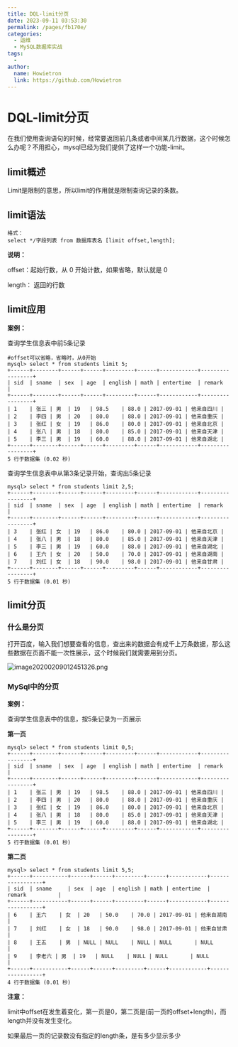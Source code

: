 ```yaml
---
title: DQL-limit分页
date: 2023-09-11 03:53:30
permalink: /pages/fb170e/
categories:
  - 运维
  - MySQL数据库实战
tags:
  - 
author: 
  name: Howietron
  link: https://github.com/Howietron
---
```

# DQL-limit分页

在我们使用查询语句的时候，经常要返回前几条或者中间某几行数据，这个时候怎么办呢？不用担心，mysql已经为我们提供了这样一个功能-limit。

## limit概述

Limit是限制的意思，所以limit的作用就是限制查询记录的条数。

## limit语法

```mysql
格式：
select */字段列表 from 数据库表名 [limit offset,length];
```

**说明：**

offset：起始行数，从 0 开始计数，如果省略，默认就是 0

length： 返回的行数

## limit应用

**案例：**

查询学生信息表中前5条记录

```mysql
#offset可以省略，省略时，从0开始
mysql> select * from students limit 5;
+------+--------+------+------+---------+------+------------+-----------------+
| sid  | sname  | sex  | age  | english | math | entertime  | remark          |
+------+--------+------+------+---------+------+------------+-----------------+
| 1    | 张三 | 男  | 19   | 98.5    | 88.0 | 2017-09-01 | 他来自四川 |
| 2    | 李四 | 男  | 20   | 80.0    | 88.0 | 2017-09-01 | 他来自重庆 |
| 3    | 张红 | 女  | 19   | 86.0    | 80.0 | 2017-09-01 | 他来自北京 |
| 4    | 张八 | 男  | 18   | 80.0    | 85.0 | 2017-09-01 | 他来自天津 |
| 5    | 李三 | 男  | 19   | 60.0    | 88.0 | 2017-09-01 | 他来自湖北 |
+------+--------+------+------+---------+------+------------+-----------------+
5 行于数据集 (0.02 秒)
```

查询学生信息表中从第3条记录开始，查询出5条记录

```mysql
mysql> select * from students limit 2,5;
+------+--------+------+------+---------+------+------------+-----------------+
| sid  | sname  | sex  | age  | english | math | entertime  | remark          |
+------+--------+------+------+---------+------+------------+-----------------+
| 3    | 张红 | 女  | 19   | 86.0    | 80.0 | 2017-09-01 | 他来自北京 |
| 4    | 张八 | 男  | 18   | 80.0    | 85.0 | 2017-09-01 | 他来自天津 |
| 5    | 李三 | 男  | 19   | 60.0    | 88.0 | 2017-09-01 | 他来自湖北 |
| 6    | 王六 | 女  | 20   | 50.0    | 70.0 | 2017-09-01 | 他来自湖南 |
| 7    | 刘红 | 女  | 18   | 90.0    | 98.0 | 2017-09-01 | 他来自甘肃 |
+------+--------+------+------+---------+------+------------+-----------------+
5 行于数据集 (0.01 秒)
```

## limit分页

### 什么是分页

打开百度，输入我们想要查看的信息，查出来的数据会有成千上万条数据，那么这些数据在页面不能一次性展示，这个时候我们就需要用到分页。

![image20200209012451326.png](https://www.zutuanxue.com:8000/static/media/images/2020/10/20/1603189560330.png)

### MySql中的分页

**案例：**

查询学生信息表中的信息，按5条记录为一页展示

**第一页**

```mysql
mysql> select * from students limit 0,5;
+------+--------+------+------+---------+------+------------+-----------------+
| sid  | sname  | sex  | age  | english | math | entertime  | remark          |
+------+--------+------+------+---------+------+------------+-----------------+
| 1    | 张三 | 男  | 19   | 98.5    | 88.0 | 2017-09-01 | 他来自四川 |
| 2    | 李四 | 男  | 20   | 80.0    | 88.0 | 2017-09-01 | 他来自重庆 |
| 3    | 张红 | 女  | 19   | 86.0    | 80.0 | 2017-09-01 | 他来自北京 |
| 4    | 张八 | 男  | 18   | 80.0    | 85.0 | 2017-09-01 | 他来自天津 |
| 5    | 李三 | 男  | 19   | 60.0    | 88.0 | 2017-09-01 | 他来自湖北 |
+------+--------+------+------+---------+------+------------+-----------------+
5 行于数据集 (0.01 秒)
```

**第二页**

```mysql
mysql> select * from students limit 5,5;
+------+-----------+------+------+---------+------+------------+-----------------+
| sid  | sname     | sex  | age  | english | math | entertime  | remark          |
+------+-----------+------+------+---------+------+------------+-----------------+
| 6    | 王六    | 女  | 20   | 50.0    | 70.0 | 2017-09-01 | 他来自湖南 |
| 7    | 刘红    | 女  | 18   | 90.0    | 98.0 | 2017-09-01 | 他来自甘肃 |
| 8    | 王五    | 男  | NULL | NULL    | NULL | NULL       | NULL            |
| 9    | 李老六 | 男  | 19   | NULL    | NULL | NULL       | NULL            |
+------+-----------+------+------+---------+------+------------+-----------------+
4 行于数据集 (0.01 秒)
```

**注意：**

limit中offset在发生着变化，第一页是0，第二页是(前一页的offset+length)，而length并没有发生变化。

如果最后一页的记录数没有指定的length条，是有多少显示多少